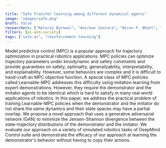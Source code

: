 ```yaml
---

title: "Safe Transfer learning among different dynamical agents"
image: "images/safe.png"
draft: false
researchers: ["Returaj Burnwal", "Anirban Santara", "Nirav P. Bhatt", "Balaraman Ravindran", "Gaurav Aggarwal"]
filters: [ai-and-society]
tags: ["safe-ai", "reinforcement-learning"]
---
```


Model predictive control (MPC) is a popular approach for trajectory optimization in practical robotics applications. MPC policies can optimize trajectory parameters under kinodynamic and safety constraints and provide guarantees on safety, optimality, generalizability, interpretability, and explainability. However, some behaviors are complex and it is difficult to hand-craft an MPC objective function. A special class of MPC policies called Learnable-MPC addresses this difficulty using imitation learning from expert demonstrations. However, they require the demonstrator and the imitator agents to be identical which is hard to satisfy in many real world applications of robotics. In this paper, we address the practical problem of training Learnable-MPC policies when the demonstrator and the imitator do not share the same dynamics and their state spaces may have a partial overlap. We propose a novel approach that uses a generative adversarial network (GAN) to minimize the Jensen-Shannon divergence between the state-trajectory distributions of the demonstrator and the imitator. We evaluate our approach on a variety of simulated robotics tasks of DeepMind Control suite and demonstrate the efficacy of our approach at learning the demonstrator's behavior without having to copy their actions. 